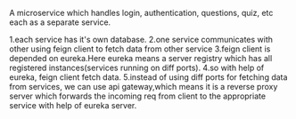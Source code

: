  A microservice which handles login, authentication, questions, quiz, etc each as a separate service.

1.each service has it's own database. 
2.one service communicates with other using feign client to fetch data from other service 
3.feign client is depended on eureka.Here eureka means a server registry which has all registered instances(services running on diff ports). 
4.so with help of eureka, feign client fetch data. 
5.instead of using diff ports for fetching data from services, we can use api gateway,which means it is a reverse proxy server which forwards the incoming req from client to the appropriate service with help of eureka server.
